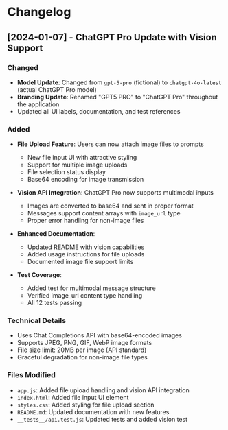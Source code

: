 # Changelog

## [2024-01-07] - ChatGPT Pro Update with Vision Support

### Changed
- **Model Update**: Changed from `gpt-5-pro` (fictional) to `chatgpt-4o-latest` (actual ChatGPT Pro model)
- **Branding Update**: Renamed "GPT5 PRO" to "ChatGPT Pro" throughout the application
- Updated all UI labels, documentation, and test references

### Added
- **File Upload Feature**: Users can now attach image files to prompts
  - New file input UI with attractive styling
  - Support for multiple image uploads
  - File selection status display
  - Base64 encoding for image transmission
  
- **Vision API Integration**: ChatGPT Pro now supports multimodal inputs
  - Images are converted to base64 and sent in proper format
  - Messages support content arrays with `image_url` type
  - Proper error handling for non-image files
  
- **Enhanced Documentation**:
  - Updated README with vision capabilities
  - Added usage instructions for file uploads
  - Documented image file support limits
  
- **Test Coverage**:
  - Added test for multimodal message structure
  - Verified image_url content type handling
  - All 12 tests passing

### Technical Details
- Uses Chat Completions API with base64-encoded images
- Supports JPEG, PNG, GIF, WebP image formats
- File size limit: 20MB per image (API standard)
- Graceful degradation for non-image file types

### Files Modified
- `app.js`: Added file upload handling and vision API integration
- `index.html`: Added file input UI element
- `styles.css`: Added styling for file upload section
- `README.md`: Updated documentation with new features
- `__tests__/api.test.js`: Updated tests and added vision test
